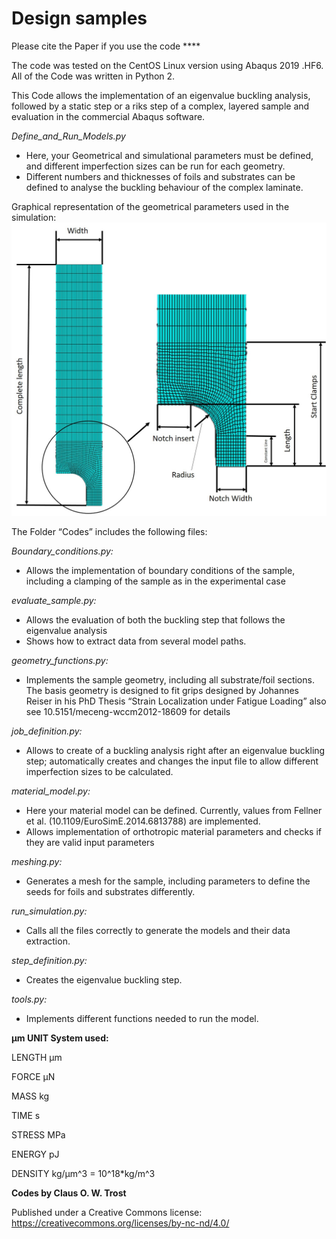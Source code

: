 # Design samples

Please cite the Paper if you use the code ****

The code was tested on the CentOS Linux version using Abaqus 2019 .HF6. All of the Code was written in Python 2.

This Code allows the implementation of an eigenvalue buckling analysis, followed by a static step or a riks step of a complex, layered sample and evaluation in the commercial Abaqus software.

*Define_and_Run_Models.py*
<ul>
<li>Here, your Geometrical and simulational parameters must be defined, and different imperfection sizes can be run for each geometry. </li>
<li>Different numbers and thicknesses of foils and substrates can be defined to analyse the buckling behaviour of the complex laminate.  </li>
</ul>

Graphical representation of the geometrical parameters used in the simulation:
![Image of the geometry](./Sample_design.jpg)

The Folder “Codes” includes the following files:

*Boundary_conditions.py:*
<ul>
	<li>Allows the implementation of boundary conditions of the sample, including a clamping of the sample as in the experimental case</li>
</ul>

*evaluate_sample.py:*
<ul>
	<li> Allows the evaluation of both the buckling step that follows the eigenvalue analysis </li>
	<li> Shows how to extract data from several model paths. </li>
</ul>


*geometry_functions.py:*
<ul>
	<li>Implements the sample geometry, including all substrate/foil sections. The basis geometry is designed to fit grips designed by Johannes Reiser in his PhD Thesis “Strain Localization under Fatigue Loading” also see 10.5151/meceng-wccm2012-18609 for details </li>
</ul>


*job_definition.py:*
<ul>
	<li>Allows to create of a buckling analysis right after an eigenvalue buckling step; automatically creates and changes the input file to allow different imperfection sizes to be calculated. </li>
</ul>


*material_model.py:*
<ul>
	<li>Here your material model can be defined. Currently, values from Fellner et al. (10.1109/EuroSimE.2014.6813788) are implemented. </li>
	<li>Allows implementation of orthotropic material parameters and checks if they are valid input parameters</li>
</ul>

*meshing.py:*
<ul>
	<li>Generates a mesh for the sample, including parameters to define the seeds for foils and substrates differently. </li>
</ul>

*run_simulation.py:*
<ul>
	<li>Calls all the files correctly to generate the models and their data extraction. </li>
</ul>


*step_definition.py:*
<ul>
	<li>Creates the eigenvalue buckling step. </li>
</ul>


*tools.py:*
<ul>
	<li>Implements different functions needed to run the model. </li>
</ul>


**µm UNIT System used:**

LENGTH            µm

FORCE             µN

MASS              kg

TIME              s

STRESS            MPa

ENERGY            pJ

DENSITY           kg/µm^3 = 10^18*kg/m^3



**Codes by Claus O. W. Trost**

Published under a Creative Commons license:
https://creativecommons.org/licenses/by-nc-nd/4.0/

